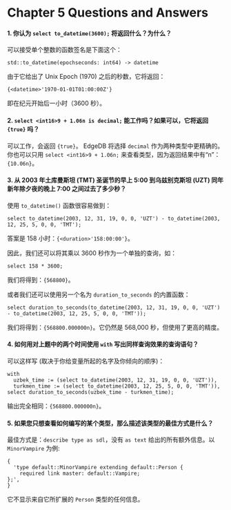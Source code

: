 # Chapter 5 Questions and Answers

#### 1. 你认为 `select to_datetime(3600);` 将返回什么？为什么？

可以接受单个整数的函数签名是下面这个：

```
std::to_datetime(epochseconds: int64) -> datetime
```

由于它给出了 Unix Epoch (1970) 之后的秒数，它将返回：

`{<datetime>'1970-01-01T01:00:00Z'}`

即在纪元开始后一小时（3600 秒）。

#### 2. `select <int16>9 + 1.06n is decimal;` 能工作吗？如果可以，它将返回 `{true}` 吗？

可以工作，会返回 `{true}`。 EdgeDB 将选择 `decimal` 作为两种类型中更精确的。你也可以只用 `select <int16>9 + 1.06n;` 来查看类型，因为返回结果中有“n”：`{10.06n}`。

#### 3. 从 2003 年土库曼斯坦 (TMT) 圣诞节的早上 5:00 到乌兹别克斯坦 (UZT) 同年新年除夕夜的晚上 7:00 之间过去了多少秒？

使用 `to_datetime()` 函数很容易做到：

```edgeql
select to_datetime(2003, 12, 31, 19, 0, 0, 'UZT') - to_datetime(2003, 12, 25, 5, 0, 0, 'TMT');
```

答案是 158 小时：`{<duration>'158:00:00'}`。

因此，我们还可以将其乘以 3600 秒作为一个单独的查询，如：

```edgeql
select 158 * 3600;
```

我们将得到：`{568800}`。

或者我们还可以使用另一个名为 `duration_to_seconds` 的内置函数：

```edgeql
select duration_to_seconds(to_datetime(2003, 12, 31, 19, 0, 0, 'UZT') - to_datetime(2003, 12, 25, 5, 0, 0, 'TMT'));
```

我们将得到：`{568800.000000n}`。它仍然是 568,000 秒，但使用了更高的精度。

#### 4. 如何用对上题中的两个时间使用 `with` 写出同样查询效果的查询语句？

可以这样写 (取决于你给变量所起的名字及你倾向的顺序)：

```edgeql
with
  uzbek_time := (select to_datetime(2003, 12, 31, 19, 0, 0, 'UZT')),
  turkmen_time := (select to_datetime(2003, 12, 25, 5, 0, 0, 'TMT')),
select duration_to_seconds(uzbek_time - turkmen_time);
```

输出完全相同：`{568800.000000n}`。

#### 5. 如果您只想查看如何编写的某个类型，那么描述该类型的最佳方式是什么？

最佳方式是：`describe type as sdl`，没有 `as text` 给出的所有额外信息。以 `MinorVampire` 为例:

```
{
  'type default::MinorVampire extending default::Person {
    required link master: default::Vampire;
};',
}
```

它不显示来自它所扩展的 `Person` 类型的任何信息。
